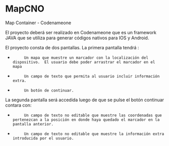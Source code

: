 # MapCNO
Map Container - Codenameone

El proyecto deberá ser realizado en Codenameone que es un framework JAVA que se utiliza para generar códigos nativos para IOS y Android.
 
El proyecto consta de dos pantallas.
La primera pantalla tendrá :
-          Un mapa que muestre un marcador con la localización del dispositivo.  El usuario debe poder arrastrar el marcador en el mapa
-          Un campo de texto que permita al usuario incluir información extra.
-          Un botón de continuar.
 
 
La segunda pantalla será accedida luego de que se pulse el botón continuar contara con:
-          Un campo de texto no editable que muestre las coordenadas que pertenezcan a la posición en donde haya quedado el marcador en la pantalla anterior.
-          Un campo de texto no editable que muestre la información extra introducida por el usuario.

